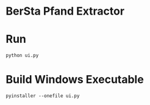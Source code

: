# BerSta Pfand Extractor

# Run

`python ui.py`

# Build Windows Executable

`pyinstaller --onefile ui.py`